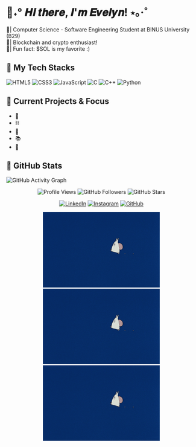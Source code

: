 <h1> 🐚˖° 𝑯𝒊 𝒕𝒉𝒆𝒓𝒆, 𝑰'𝒎 𝑬𝒗𝒆𝒍𝒚𝒏! ⋆｡‧˚ </h1> 

<div align="left">
🎐| Computer Science - Software Engineering Student at BINUS University (B29) <br>
🩵| Blockchain and crypto enthusiast! <br> 
🪼| Fun fact: $SOL is my favorite :)
</div>

<h2> 🌊 My Tech Stacks </h2>

<div align="left">

![HTML5](https://img.shields.io/badge/HTML5-87CEEB?style=for-the-badge&logo=html5&logoColor=white)
![CSS3](https://img.shields.io/badge/CSS3-6BB6FF?style=for-the-badge&logo=css3&logoColor=white)
![JavaScript](https://img.shields.io/badge/JavaScript-87CEFA?style=for-the-badge&logo=javascript&logoColor=white)
![C](https://img.shields.io/badge/C-B0E0E6?style=for-the-badge&logo=c&logoColor=white)
![C++](https://img.shields.io/badge/C++-ADD8E6?style=for-the-badge&logo=c%2B%2B&logoColor=white)
![Python](https://img.shields.io/badge/Python-87CEEB?style=for-the-badge&logo=python&logoColor=white)

</div>

<h2> 🫧 Current Projects & Focus </h2>

<div align="left">

- 🌟 
- ⛓️ 
- 💎 
- 📚 
- 🔮 

</div>

<h2> 🪸 GitHub Stats </h2>

![GitHub Activity Graph](https://github-readme-activity-graph.vercel.app/graph?username=lyneyy&theme=react-dark&hide_border=true)

</div>
<div align="center">

![Profile Views](https://komarev.com/ghpvc/?username=lyneyy&color=1E90FF&style=for-the-badge)
![GitHub Followers](https://img.shields.io/github/followers/lyneyy?label=Followers&style=for-the-badge&color=00BFFF)
![GitHub Stars](https://img.shields.io/github/stars/lyneyy?affiliations=OWNER&style=for-the-badge&color=87CEFA)
</div>

<div align="center">

[![LinkedIn](https://img.shields.io/badge/LinkedIn-87CEEB?style=for-the-badge&logo=linkedin&logoColor=white)](https://linkedin.com/in/evelynloveina)
[![Instagram](https://img.shields.io/badge/Instagram-B0E0E6?style=for-the-badge&logo=instagram&logoColor=white)](https://instagram.com/evelynloveina)
[![GitHub](https://img.shields.io/badge/GitHub-ADD8E6?style=for-the-badge&logo=github&logoColor=white)](https://github.com/lyneyy)

</div>

<div align="center">
 <img src="https://github.com/lyneyy/lyneey/blob/main/totoro10.gif" width="310" height="200"/>
  <img src="https://github.com/lyneyy/lyneey/blob/main/totoro10.gif" width="310" height="200"/>
<img src="https://github.com/lyneyy/lyneey/blob/main/totoro10.gif" width="310" height="200"/>
</div>
